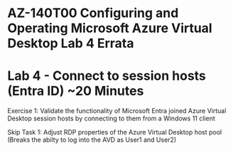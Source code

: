 # AZ-140T00 Configuring and Operating Microsoft Azure Virtual Desktop Lab 4 Errata

# Lab 4 - Connect to session hosts (Entra ID) ~20 Minutes

Exercise 1: Validate the functionality of Microsoft Entra joined Azure Virtual Desktop session hosts by connecting to them from a Windows 11 client <br>

Skip Task 1: Adjust RDP properties of the Azure Virtual Desktop host pool (Breaks the abilty to log into the AVD as User1 and User2) <br>

